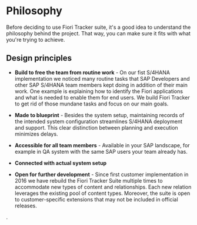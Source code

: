 # Philosophy

Before deciding to use Fiori Tracker suite, it's a good idea to understand the philosophy behind the project. That way, you can make sure it fits with what you're trying to achieve.

## Design principles

- **Build to free the team from routine work** - On our fist S/4HANA implementation we noticed many routine tasks that SAP Developers and other SAP S/4HANA team members kept doing in addition of their main work. One example is explaining how to identify the Fiori applications and what is needed to enable them for end users. We build Fiori Tracker to get rid of those mundane tasks and focus on our main goals.

- **Made to blueprint** - Besides the system setup, maintaining records of the intended system configuration streamlines S/4HANA deployment and support. This clear distinction between planning and execution minimizes delays.

- **Accessible for all team members** - Available in your SAP landscape, for example in QA system with the same SAP users your team already has. 

- **Connected with actual system setup** 

- **Open for further development** - Since first customer implementation in 2016 we have rebuild the Fiori Tracker Suite  multiple times to accommodate new types of content and relationships. Each new relation leverages the existing pool of content types. Moreover, the suite is  open to customer-specific extensions that may not be included in official releases.

.
    